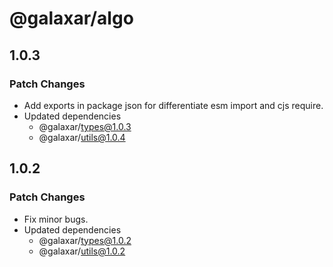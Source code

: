 # @galaxar/algo

## 1.0.3

### Patch Changes

-   Add exports in package json for differentiate esm import and cjs require.
-   Updated dependencies
    -   @galaxar/types@1.0.3
    -   @galaxar/utils@1.0.4

## 1.0.2

### Patch Changes

-   Fix minor bugs.
-   Updated dependencies
    -   @galaxar/types@1.0.2
    -   @galaxar/utils@1.0.2
